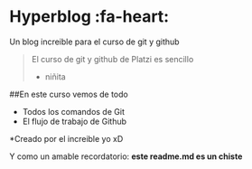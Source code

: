 # Hyperblog :fa-heart:
Un blog increible para el curso de git y github
>El curso de git y github de Platzi es sencillo
>- niñita

##En este curso vemos de todo

- Todos los comandos de Git
- El flujo de trabajo de Github

*Creado por el increible yo xD

Y como un amable recordatorio: **este readme.md es un chiste**